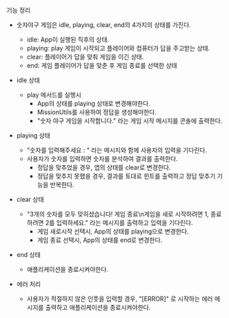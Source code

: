 기능 정리

- 숫자야구 게임은 idle, playing, clear, end의 4가지의 상태를 가진다.

  - idle: App이 실행된 직후의 상태.
  - playing: play 게임이 시작되고 플레이어와 컴퓨터가 답을 주고받는 상태.
  - clear: 플레이어가 답을 맞춰 게임을 이긴 상태.
  - end: 게임 플레이어가 답을 맞춘 후 게임 종료를 선택한 상태

- idle 상태

  - play 메서드를 실행시
    - App의 상태를 playing 상태로 변경해야한다.
    - MissionUtils를 사용하여 정답을 생성해야한다.
    - "숫자 야구 게임을 시작합니다." 라는 게임 시작 메시지를 콘솔에 출력한다.

- playing 상태

  - "숫자를 입력해주세요 : " 라는 메시지와 함께 사용자의 입력을 기다린다.
  - 사용자가 숫자를 입력하면 숫자를 분석하여 결과를 출력한다.
    - 정답을 맞추었을 경우, 앱의 상태를 clear로 변경한다.
    - 정답을 맞추지 못했을 경우, 결과를 토대로 힌트를 출력하고 정답 맞추기 기능을 반복한다.

- clear 상태

  - "3개의 숫자를 모두 맞히셨습니다! 게임 종료\n게임을 새로 시작하려면 1, 종료하려면 2를 입력하세요." 라는 메시지를 출력하고 입력을 기다린다.
    - 게임 새로시작 선택시, App의 상태를 playing으로 변경한다.
    - 게임 종료 선택시, App의 상태를 end로 변경한다.

- end 상태

  - 애플리케이션을 종료시켜야한다.

- 에러 처리
  - 사용자가 적절하지 않은 인풋을 입력할 경우, "[ERROR]" 로 시작하는 에러 메시지를 출력하고 애플리케이션을 종료시켜야한다.
